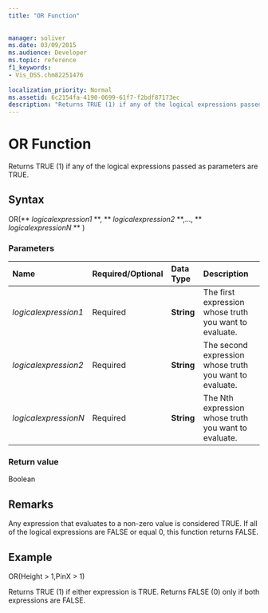 ```yaml
---
title: "OR Function"
 
 
manager: soliver
ms.date: 03/09/2015
ms.audience: Developer
ms.topic: reference
f1_keywords:
- Vis_DSS.chm82251476
 
localization_priority: Normal
ms.assetid: 6c2154fa-4190-0699-61f7-f2bdf87173ec
description: "Returns TRUE (1) if any of the logical expressions passed as parameters are TRUE."
---
```


# OR Function

Returns TRUE (1) if any of the logical expressions passed as parameters are TRUE.
  
## Syntax

OR(** *logicalexpression1* **, ** *logicalexpression2* **,..., ** *logicalexpressionN* ** ) 
  
### Parameters

|**Name**|**Required/Optional**|**Data Type**|**Description**|
|:-----|:-----|:-----|:-----|
| _logicalexpression1_ <br/> |Required  <br/> |**String** <br/> |The first expression whose truth you want to evaluate.  <br/> |
| _logicalexpression2_ <br/> |Required  <br/> |**String** <br/> |The second expression whose truth you want to evaluate.  <br/> |
| _logicalexpressionN_ <br/> |Required  <br/> |**String** <br/> |The Nth expression whose truth you want to evaluate.  <br/> |
   
### Return value

Boolean
  
## Remarks

Any expression that evaluates to a non-zero value is considered TRUE. If all of the logical expressions are FALSE or equal 0, this function returns FALSE. 
  
## Example

OR(Height \> 1,PinX \> 1) 
  
Returns TRUE (1) if either expression is TRUE. Returns FALSE (0) only if both expressions are FALSE. 
  


